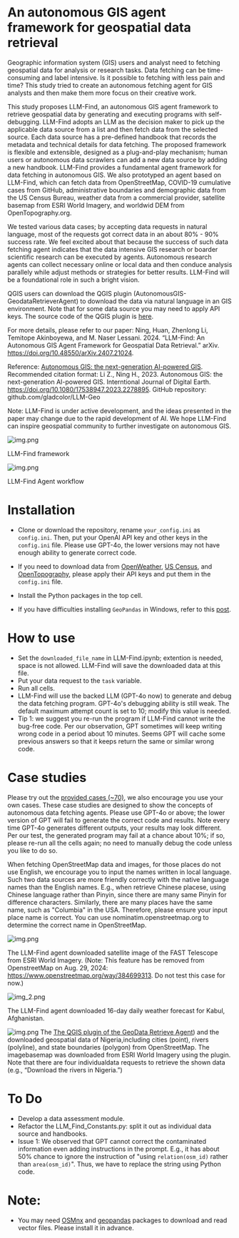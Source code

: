 # An autonomous GIS agent framework for geospatial data retrieval

Geographic information system (GIS) users and analyst need to fetching geospatial data for analysis or research tasks. Data fetching can be time-consuming and label intensive. Is it possible to fetching with less pain and time? This study tried to create an autonomous fetching agent for GIS analysts and then make them more focus on their creative work.

This study proposes LLM-Find, an autonomous GIS agent framework to retrieve geospatial data by generating and executing programs with self-debugging. LLM-Find adopts an LLM as the decision maker to pick up the applicable data source from a list and then fetch data from the selected source. Each data source has a pre-defined handbook that records the metadata and technical details for data fetching. The proposed framework is flexible and extensible, designed as a plug-and-play mechanism; human users or autonomous data scrawlers can add a new data source by adding a new handbook. LLM-Find provides a fundamental agent framework for data fetching in autonomous GIS. We also prototyped an agent based on LLM-Find, which can fetch data from OpenStreetMap, COVID-19 cumulative cases from GitHub, administrative boundaries and demographic data from the US Census Bureau, weather data from a commercial provider, satellite basemap from ESRI World Imagery, and worldwid DEM from OpenTopography.org.

We tested various data cases; by accepting data requests in natural language, most of the requests got correct data in an about 80% - 90% success rate. We feel excited about that because the success of such data fetching  agent indicates that the data intensive GIS research or boarder scientific research can be executed by agents. Autonomous research agents can collect necessary online or local data and then conduce analysis parallely while adjust methods or strategies for better results. LLM-Find will be a foundational role in such a bright vision. 

QGIS users can download the QGIS plugin (AutonomousGIS-GeodataRetrieverAgent) to download the data via natural language in an GIS environment. Note that for some data source you may need to apply API keys. The source code of the QGIS plugin is [here](https://github.com/Teakinboyewa/AutonomousGIS_GeodataRetrieverAgent).
 
For more details, please refer to our paper: Ning, Huan, Zhenlong Li, Temitope Akinboyewa, and M. Naser Lessani. 2024. “LLM-Find: An Autonomous GIS Agent Framework for Geospatial Data Retrieval.” arXiv. https://doi.org/10.48550/arXiv.2407.21024.


Reference: [Autonomous GIS: the next-generation AI-powered GIS](https://www.tandfonline.com/doi/full/10.1080/17538947.2023.2278895). Recommended citation format: Li Z., Ning H., 2023. Autonomous GIS: the next-generation AI-powered GIS. Interntional Journal of Digital Earth. https://doi.org/10.1080/17538947.2023.2278895. GitHub repository: github.com/gladcolor/LLM-Geo

Note:  LLM-Find is under active development, and the ideas presented in the paper may change due to the rapid development of AI. We hope LLM-Find can inspire geospatial community to further investigate on autonomous GIS.    

![img.png](images/framework.png)

LLM-Find framework



![img.png](images/agent_workflow.png)

LLM-Find Agent workflow

# Installation

- Clone or download the repository, rename `your_config.ini` as `config.ini`. Then, put your OpenAI API key and other keys in the `config.ini` file. Please use GPT-4o, the lower versions may not have enough  ability to generate correct code.
- If you need to download data from [OpenWeather](https://openweathermap.org/api), [US Census](https://api.census.gov/data/key_signup.html), and [OpenTopography](https://opentopography.org/developers), please apply their API keys and put them in the `config.ini` file. 
- Install the Python packages in the top cell.

- If you have difficulties installing `GeoPandas` in Windows, refer to this [post](https://geoffboeing.com/2014/09/using-geopandas-windows/). 


# How to use
- Set the `downloaded_file_name` in LLM-Find.ipynb; extention is needed, space is not allowed. LLM-Find will save the downloaded data at this file.
- Put your data request to the `task` variable.
- Run all cells.
- LLM-Find will use the backed LLM (GPT-4o now) to generate and debug the data fetching program. GPT-4o's debugging ability is still weak. The default maximum attempt count is set to 10; modify this value is needed. 
- Tip 1: we suggest you re-run the program if LLM-Find cannot write the bug-free code. Per our observation, GPT sometimes will keep writing wrong code in a period about 10 minutes. Seems GPT will cache some previous answers so that it keeps return the same or similar wrong code.


# Case studies
Please try out the [provided cases (~70)](https://github.com/gladcolor/LLM-Find/blob/master/LLM_Find.ipynb), we also encourage you use your own cases. These case studies are designed to show the concepts of autonomous data fetching agents. Please use GPT-4o or above; the lower version of GPT will fail to generate the correct code and results. Note every time GPT-4o generates different outputs, your results may look different. Per our test, the generated program may fail at a chance about 10%; if so, please re-run all the cells again; no need to manually debug the code unless you like to do so. 

When fetching OpenStreetMap data and images, for those places do not use English, we encourage you to input the names written in local language. Such two data sources are more friendly correctly with the native language names than the English names. E.g., when retrieve Chinese placese, using Chinese language rather than Pinyin, since there are many same Pinyin for difference characters. Similarly, there are many places have the same name, such as "Columbia" in the USA. Therefore, please ensure your input place name is correct. You can use nominatim.openstreetmap.org to determine the correct name in OpenStreetMap. 

![img.png](images/FAST.png)

The LLM-Find agent downloaded satellite image of the FAST Telescope from ESRI World Imagery. (Note: This feature has be removed from OpenstreetMap on Aug. 29, 2024: https://www.openstreetmap.org/way/384699313. Do not test this case for now.)

![img_2.png](images/weather.png)

The LLM-Find agent downloaded 16-day daily weather forecast for Kabul, Afghanistan.


![img.png](Nigeria.png)
 The [The QGIS plugin of the GeoData Retrieve Agent](https://github.com/Teakinboyewa/AutonomousGIS_GeodataRetrieverAgent)) and the downloaded geospatial data of Nigeria,including cities (point), rivers (polyline), and state boundaries (polygon) from OpenStreetMap. The imagebasemap was downloaded from ESRI World Imagery using the plugin. Note that there are four individualdata requests to retrieve the shown data (e.g., “Download the rivers in Nigeria.”) 

# To Do
- Develop a data assessment module.
- Refactor the LLM_Find_Constants.py: split it out as individual data source and handbooks.
- Issue 1: We observed that GPT cannot correct the contaminated information even adding instructions in the prompt. E.g., it has about 50% chance to ignore the instruction of "using `relation(osm_id)` rather than `area(osm_id)`". Thus, we have to replace the string using Python code.


# Note:

- You may need [OSMnx](https://osmnx.readthedocs.io/en/stable/) and [geopandas](https://geopandas.org/en/stable/getting_started.html#installation) packages to download and read vector files. Please install it in advance.
